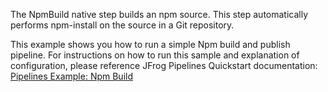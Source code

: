 The NpmBuild native step builds an npm source. This step automatically performs npm-install on the source in a Git repository. 

This example  shows you how to run a simple Npm build and publish pipeline. For instructions on how to run this sample and  explanation of configuration, please reference JFrog Pipelines Quickstart documentation: [Pipelines Example: Npm Build](https://www.jfrog.com/confluence/display/JFROG/Pipeline+Example%3A+Npm+Build) 
